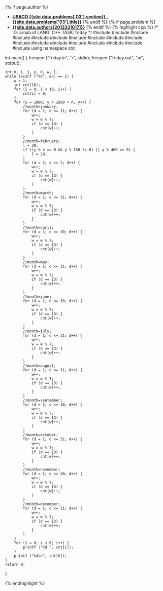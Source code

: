 <a name="2013331017.03"></a>

{% if page.author %}
- **[USACO {{site.data.problems['03'].section}} - {{site.data.problems['03'].title}}]({{site.baseurl}}/problem/03)**
{% endif %}
{% if page.problem %}
- **[{{site.data.authors[2013331017]}}]({{site.baseurl}}/author/2013331017)**
{% endif %}
{% highlight cpp %}
/*
ID: arnab.a1
LANG: C++
TASK: friday
*/
#include<cstdio>
#include<sstream>
#include<cstdlib>
#include<cctype>
#include<cmath>
#include<algorithm>
#include<set>
#include<queue>
#include<stack>
#include<list>
#include<iostream>
#include<fstream>
#include<numeric>
#include<string>
#include<vector>
#include<cstring>
#include<map>
#include<iterator>
using namespace std;

int main() {
    freopen ("friday.in", "r", stdin);
    freopen ("friday.out", "w", stdout);

    int n, i, j, y, d, w, l;
    while (scanf ("%d", &n) == 1) {
        w = 1;
        int cnt[10];
        for (i = 0; i < 10; i++) {
            cnt[i] = 0;
        }
        for (y = 1900; y < 1900 + n; y++) {
            //month=january;
            for (d = 1; d <= 31; d++) {
                w++;
                w = w % 7;
                if (d == 13) {
                    cnt[w]++;
                }
            }
            //month=february;
            l = 28;
            if ((y % 4 == 0 && y % 100 != 0) || y % 400 == 0) {
                l = 29;
            }
            for (d = 1; d <= l; d++) {
                w++;
                w = w % 7;
                if (d == 13) {
                    cnt[w]++;
                }
            }
            //month=march;
            for (d = 1; d <= 31; d++) {
                w++;
                w = w % 7;
                if (d == 13) {
                    cnt[w]++;
                }
            }
            //month=april;
            for (d = 1; d <= 30; d++) {
                w++;
                w = w % 7;
                if (d == 13) {
                    cnt[w]++;
                }
            }
            //month=may;
            for (d = 1; d <= 31; d++) {
                w++;
                w = w % 7;
                if (d == 13) {
                    cnt[w]++;
                }
            }
            //month=june;
            for (d = 1; d <= 30; d++) {
                w++;
                w = w % 7;
                if (d == 13) {
                    cnt[w]++;
                }
            }
            //month=july;
            for (d = 1; d <= 31; d++) {
                w++;
                w = w % 7;
                if (d == 13) {
                    cnt[w]++;
                }
            }
            //month=august;
            for (d = 1; d <= 31; d++) {
                w++;
                w = w % 7;
                if (d == 13) {
                    cnt[w]++;
                }
            }
            //month=september;
            for (d = 1; d <= 30; d++) {
                w++;
                w = w % 7;
                if (d == 13) {
                    cnt[w]++;
                }
            }
            //month=october;
            for (d = 1; d <= 31; d++) {
                w++;
                w = w % 7;
                if (d == 13) {
                    cnt[w]++;
                }
            }
            //month=november;
            for (d = 1; d <= 30; d++) {
                w++;
                w = w % 7;
                if (d == 13) {
                    cnt[w]++;
                }
            }
            //month=december;
            for (d = 1; d <= 31; d++) {
                w++;
                w = w % 7;
                if (d == 13) {
                    cnt[w]++;
                }
            }
        }
        for (i = 0; i < 6; i++) {
            printf ("%d ", cnt[i]);
        }
        printf ("%d\n", cnt[6]);
    }
    return 0;
}


{% endhighlight %}